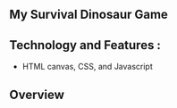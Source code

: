 ## My Survival Dinosaur Game

## Technology and Features : 
* HTML canvas, CSS, and Javascript

## Overview

